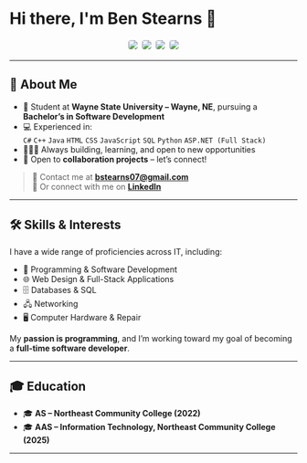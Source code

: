 # Hi there, I'm Ben Stearns 👋

<p align="center">
  <img src="https://img.shields.io/badge/Focus-Software%20Development-blue?style=flat-square&logo=visualstudio" style="border:2px solid white; border-radius:6px;" />
  <img src="https://img.shields.io/badge/Student-Wayne%20State%20University-green?style=flat-square" style="border:2px solid white; border-radius:6px;" />
  <img src="https://img.shields.io/badge/Email-bstearns07%40gmail.com-red?style=flat-square&logo=gmail" style="border:2px solid white; border-radius:6px;" />
  <a href="https://www.linkedin.com/in/ben-stearns-474261283/">
    <img src="https://img.shields.io/badge/LinkedIn-Profile-blue?style=flat-square&logo=linkedin" style="border:2px solid white; border-radius:6px;" />
  </a>
</p>

---

## 🚀 About Me

- 🏦 Student at **Wayne State University – Wayne, NE**, pursuing a **Bachelor’s in Software Development**
- 💻 Experienced in:  
  `C#`  `C++`  `Java`  `HTML`  `CSS`  `JavaScript`  `SQL`  `Python`  `ASP.NET (Full Stack)`
- 👨🏻‍💻 Always building, learning, and open to new opportunities
- 🧠 Open to **collaboration projects** – let’s connect!

> 💬 Contact me at **[bstearns07@gmail.com](mailto:bstearns07@gmail.com)**  
> 🔗 Or connect with me on <a href="https://www.linkedin.com/in/ben-stearns-474261283/" target="_blank">**LinkedIn**</a>

---

## 🛠 Skills & Interests

I have a wide range of proficiencies across IT, including:

- 💾 Programming & Software Development
- 🌐 Web Design & Full-Stack Applications
- 🗄 Databases & SQL
- 🖧 Networking
- 🖥 Computer Hardware & Repair

My **passion is programming**, and I’m working toward my goal of becoming a **full-time software developer**.

---

## 🎓 Education

- 🎓 **AS – Northeast Community College (2022)**
- 🎓 **AAS – Information Technology, Northeast Community College (2025)**

---
